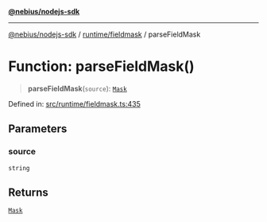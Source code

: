 [**@nebius/nodejs-sdk**](../../../README.md)

---

[@nebius/nodejs-sdk](../../../README.md) / [runtime/fieldmask](../README.md) / parseFieldMask

# Function: parseFieldMask()

> **parseFieldMask**(`source`): [`Mask`](../classes/Mask.md)

Defined in: [src/runtime/fieldmask.ts:435](https://github.com/nebius/nodejs-sdk/blob/2ec552fb564ad8fdbf78c4eb6e73ce9101501e8a/src/runtime/fieldmask.ts#L435)

## Parameters

### source

`string`

## Returns

[`Mask`](../classes/Mask.md)
